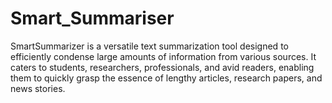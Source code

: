 # Smart_Summariser
SmartSummarizer is a versatile text summarization tool designed to efficiently condense large amounts of information from various sources. It caters to students, researchers, professionals, and avid readers, enabling them to quickly grasp the essence of lengthy articles, research papers, and news stories.
